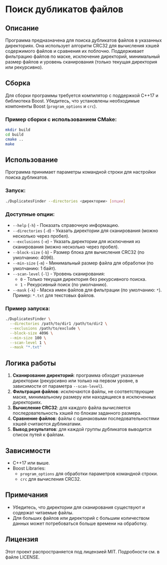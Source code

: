 # Поиск дубликатов файлов

## Описание
Программа предназначена для поиска дубликатов файлов в указанных директориях. Она использует алгоритм CRC32 для вычисления хэшей содержимого файлов и сравнения их поблочно. Поддерживает фильтрацию файлов по маске, исключение директорий, минимальный размер файлов и уровень сканирования (только текущая директория или рекурсивно).

## Сборка
Для сборки программы требуется компилятор с поддержкой C++17 и библиотека Boost. Убедитесь, что установлены необходимые компоненты Boost (`program_options` и `crc`).

### Пример сборки с использованием CMake:
```bash
mkdir build
cd build
cmake ..
make
```

## Использование
Программа принимает параметры командной строки для настройки поиска дубликатов.

### Запуск:
```bash
./DuplicatesFinder --directories <директории> [опции]
```

### Доступные опции:
- `--help` (`-h`) - Показать справочную информацию.
- `--directories` (`-d`) - Указать директории для сканирования (можно несколько через пробел).
- `--exclusions` (`-e`) - Указать директории для исключения из сканирования (можно несколько через пробел).
- `--block-size` (`-b`) - Размер блока для вычисления CRC32 (по умолчанию: 4096).
- `--min-size` (`-m`) - Минимальный размер файла для обработки (по умолчанию: 1 байт).
- `--scan-level` (`-l`) - Уровень сканирования:
  - `0` - Только текущая директория без рекурсивного поиска.
  - `1` - Рекурсивный поиск (по умолчанию).
- `--mask` (`-k`) - Маска имен файлов для фильтрации (по умолчанию: `*`). Пример: `*.txt` для текстовых файлов.

### Пример запуска:
```bash
./DuplicatesFinder \
  --directories /path/to/dir1 /path/to/dir2 \
  --exclusions /path/to/exclude \
  --block-size 4096 \
  --min-size 100 \
  --scan-level 1 \
  --mask "*.txt"
```

## Логика работы
1. **Сканирование директорий**: программа обходит указанные директории (рекурсивно или только на первом уровне, в зависимости от параметра `--scan-level`).
2. **Фильтрация файлов**: исключаются файлы, не соответствующие маске, минимальному размеру или находящиеся в исключенных директориях.
3. **Вычисление CRC32**: для каждого файла вычисляется последовательность хэшей по блокам заданного размера.
4. **Сравнение файлов**: файлы с одинаковыми последовательностями хэшей считаются дубликатами.
5. **Вывод результатов**: для каждой группы дубликатов выводится список путей к файлам.

## Зависимости
- C++17 или выше.
- Boost Libraries:
  - `program_options` для обработки параметров командной строки.
  - `crc` для вычисления CRC32.

## Примечания
- Убедитесь, что директории для сканирования существуют и содержат читаемые файлы.
- Для больших файлов или директорий с большим количеством данных может потребоваться больше времени на обработку.

## Лицензия
Этот проект распространяется под лицензией MIT. Подробности см. в файле LICENSE.

